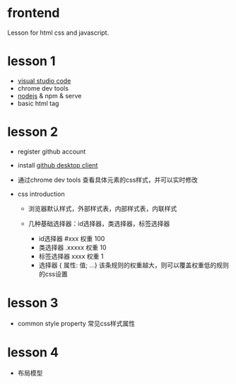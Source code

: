 # frontend
Lesson for html css and javascript.

# lesson 1

* [visual studio code](https://code.visualstudio.com/)
* chrome dev tools
* [nodejs](https://nodejs.org/en/) & npm & serve
* basic html tag

# lesson 2

* register github account
* install [github desktop client](https://desktop.github.com/)

* 通过chrome dev tools 查看具体元素的css样式，并可以实时修改
* css introduction

  * 浏览器默认样式，外部样式表，内部样式表，内联样式
  * 几种基础选择器：id选择器，类选择器，标签选择器

    * id选择器 #xxx 权重 100
    * 类选择器 .xxxxx 权重 10
    * 标签选择器 xxxx 权重 1
    * 选择器 { 属性: 值; ...} 该条规则的权重越大，则可以覆盖权重低的规则的css设置

# lesson 3

* common style property 常见css样式属性

# lesson 4

* 布局模型
